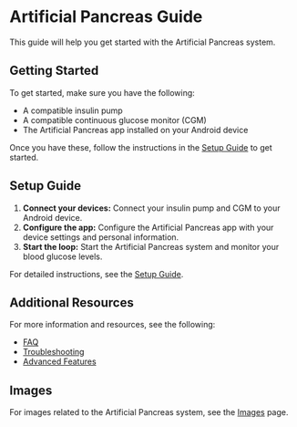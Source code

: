 # Artificial Pancreas Guide

This guide will help you get started with the Artificial Pancreas system.

## Getting Started

To get started, make sure you have the following:

- A compatible insulin pump
- A compatible continuous glucose monitor (CGM)
- The Artificial Pancreas app installed on your Android device

Once you have these, follow the instructions in the [Setup Guide](docs/setup.md) to get started.

## Setup Guide

1. **Connect your devices:** Connect your insulin pump and CGM to your Android device.
2. **Configure the app:** Configure the Artificial Pancreas app with your device settings and personal information.
3. **Start the loop:** Start the Artificial Pancreas system and monitor your blood glucose levels.

For detailed instructions, see the [Setup Guide](docs/setup.md).

## Additional Resources

For more information and resources, see the following:

- [FAQ](docs/faq.md)
- [Troubleshooting](docs/troubleshooting.md)
- [Advanced Features](docs/advanced.md)

## Images

For images related to the Artificial Pancreas system, see the [Images](images.md) page.
